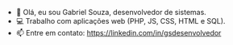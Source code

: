 - 👋 Olá, eu sou Gabriel Souza, desenvolvedor de sistemas.
- 💻 Trabalho com aplicações web (PHP, JS, CSS, HTML e SQL).
- 📫 Entre em contato: https://linkedin.com/in/gsdesenvolvedor

